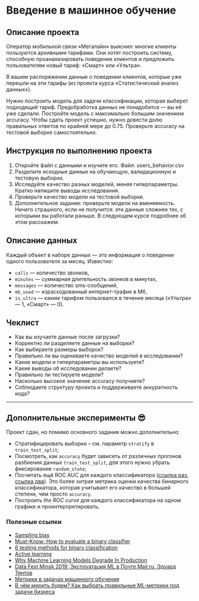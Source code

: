 # Введение в машинное обучение

## Описание проекта

Оператор мобильной связи «Мегалайн» выяснил: многие клиенты пользуются архивными тарифами.
Они хотят построить систему, способную проанализировать поведение клиентов и предложить пользователям новый тариф:
«Смарт» или «Ультра».

В вашем распоряжении данные о поведении клиентов, которые уже перешли на эти тарифы
(из проекта курса «Статистический анализ данных»).

Нужно построить модель для задачи классификации, которая выберет подходящий тариф.
Предобработка данных не понадобится — вы её уже сделали.
Постройте модель с максимально большим значением accuracy.
Чтобы сдать проект успешно, нужно довести долю правильных ответов по крайней мере до 0.75.
Проверьте accuracy на тестовой выборке самостоятельно.

## Инструкция по выполнению проекта

1. Откройте файл с данными и изучите его. Файл: users_behavior.csv
2. Разделите исходные данные на обучающую, валидационную и тестовую выборки.
3. Исследуйте качество разных моделей, меняя гиперпараметры. Кратко напишите выводы исследования.
4. Проверьте качество модели на тестовой выборке.
5. Дополнительное задание: проверьте модели на вменяемость.
Ничего страшного, если не получится: эти данные сложнее тех, с которыми вы работали раньше.
В следующем курсе подробнее об этом расскажем.

## Описание данных

Каждый объект в наборе данных — это информация о поведении одного пользователя за месяц. Известно:

* `сalls` — количество звонков,
* `minutes` — суммарная длительность звонков в минутах,
* `messages` — количество sms-сообщений,
* `mb_used` — израсходованный интернет-трафик в Мб,
* `is_ultra` — каким тарифом пользовался в течение месяца («Ультра» — 1, «Смарт» — 0).

## Чеклист

* Как вы изучаете данные после загрузки?
* Корректно ли разделяете данные на выборки?
* Как выбираете размеры выборок?
* Правильно ли вы оцениваете качество моделей в исследовании?
* Какие модели и гиперпараметры вы используете?
* Какие выводы об исследовании делаете?
* Правильно ли тестируете модели?
* Насколько высокое значение accuracy получаете?
* Соблюдаете структуру проекта и поддерживаете аккуратность кода?

---

## Дополнительные эксперименты 😎

Проект сдан, но помимо основного задания можно дополнительно:

* Стратифицировать выборки – см. параметр `stratify` в `train_test_split`;
* Посмотреть, как `accuracy` будет зависеть от различных прогонов разбиения данных `train_test_split`, для этого нужно убрать фиксирование `random_state`;
* Посчитать ещё ROC AUC для каждого классификатора ([ссылка раз](https://dyakonov.org/2017/07/28/auc-roc-площадь-под-кривой-ошибок/), [ссылка два](https://scikit-learn.org/stable/modules/generated/sklearn.metrics.roc_auc_score.html#sklearn.metrics.roc_auc_score)). Это более хитрая метрика оценки качества бинарного классификатора, которая учитывает его качество в большей степени, чем просто `accuracy`.
* Построить _the ROC curve_ для каждого классификатора на одном графике и проинтерпретировать.

### Полезные ссылки

* [Sampling bias](https://en.wikipedia.org/wiki/Sampling_bias)
* [Must-Know: How to evaluate a binary classifier](https://www.kdnuggets.com/2017/04/must-know-evaluate-binary-classifier.html)
* [6 testing methods for binary classification](https://www.neuraldesigner.com/blog/methods-binary-classification)
* [Active learning](https://en.wikipedia.org/wiki/Active_learning_(machine_learning))
* [Why Machine Learning Models Degrade In Production](https://towardsdatascience.com/why-machine-learning-models-degrade-in-production-d0f2108e9214)
* [Data Fest Minsk 2019: Эксплуатация ML в Почте Mail.ru, Эдуард Тянтов](https://youtu.be/GMsa9FhuoIw)
* [Метрики в задачах машинного обучения](https://habr.com/ru/company/ods/blog/328372/)
* [В чём мерить будем? Как выбрать правильные ML-метрики под задачи бизнеса](https://habr.com/ru/company/jetinfosystems/blog/420261/)
